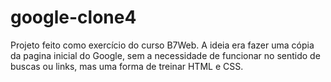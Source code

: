 # google-clone4
Projeto feito como exercício do curso B7Web. A ideia era fazer uma cópia da pagina inicial do Google, sem a necessidade de funcionar no sentido
de buscas ou links, mas uma forma de treinar HTML e CSS.
